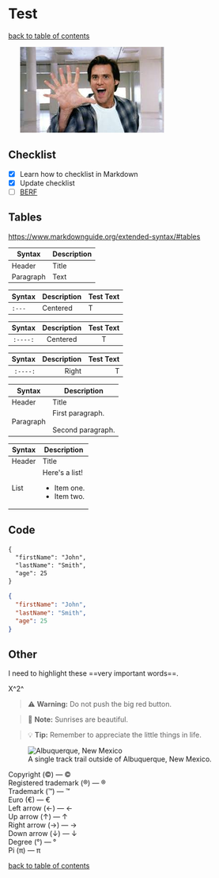 
# Test

[back to table of contents](../README.md)  


&nbsp;&nbsp;&nbsp;&nbsp;&nbsp;&nbsp;![alt text](../media/7.jpeg)

## Checklist

- [x] Learn how to checklist in Markdown   
- [x] Update checklist
- [ ] [BERF](https://www.roadmap.sh/best-practices/backend-performance)  

## Tables 

https://www.markdownguide.org/extended-syntax/#tables

| Syntax      | Description |
| ----------- | ----------- |
| Header      | Title       |
| Paragraph   | Text        |

| Syntax | Description | Test Text |
| :---   | :---        | :--- |
| `:---` | Centered | T |

| Syntax | Description | Test Text |
| :----: | :----: | :----: |
| `:----:` | Centered | T |

| Syntax | Description | Test Text |
| ---: | ---: | ---: |
| `:----:` | Right | T |


| Syntax      | Description |
| ----------- | ----------- |
| Header      | Title |
| Paragraph   | First paragraph. <br><br> Second paragraph. |


| Syntax      | Description |
| ----------- | ----------- |
| Header      | Title |
| List        | Here's a list! <ul><li>Item one.</li><li>Item two.</li></ul> |

## Code 

```
{
  "firstName": "John",
  "lastName": "Smith",
  "age": 25
}
```

```json
{
  "firstName": "John",
  "lastName": "Smith",
  "age": 25
}
```

## Other 
I need to highlight these ==very important words==.

X^2^


[This is a comment that will be hidden.]: # 

> :warning: **Warning:** Do not push the big red button.  

> :memo: **Note:** Sunrises are beautiful.

> :bulb: **Tip:** Remember to appreciate the little things in life.


<figure>
    <img src="../media/albuquerque.jpg"
         alt="Albuquerque, New Mexico">
    <figcaption>A single track trail outside of Albuquerque, New Mexico.</figcaption>
</figure>

Copyright (©) — &copy;  
Registered trademark (®) — &reg;  
Trademark (™) — &trade;  
Euro (€) — &euro;  
Left arrow (←) — &larr;  
Up arrow (↑) — &uarr;  
Right arrow (→) — &rarr;  
Down arrow (↓) — &darr;  
Degree (°) — &#176;  
Pi (π) — &#960;  





[back to table of contents](../README.md)  